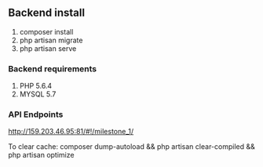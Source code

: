 ## Backend install ##
1. composer install
2. php artisan migrate
3. php artisan serve

### Backend requirements ###
1. PHP 5.6.4
2. MYSQL 5.7

### API Endpoints ###
http://159.203.46.95:81/#!/milestone_1/

To clear cache:
composer dump-autoload && php artisan clear-compiled && php artisan optimize